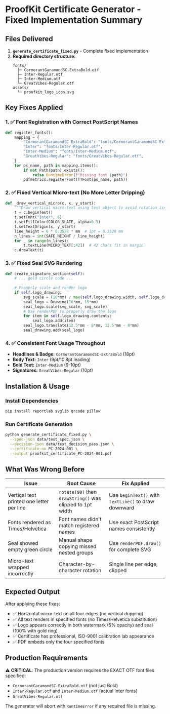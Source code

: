 # ProofKit Certificate Generator - Fixed Implementation Summary

## Files Delivered

1. **`generate_certificate_fixed.py`** - Complete fixed implementation
2. **Required directory structure:**
   ```
   fonts/
     ├─ CormorantGaramondSC-ExtraBold.otf
     ├─ Inter-Regular.otf
     ├─ Inter-Medium.otf
     └─ GreatVibes-Regular.otf
   assets/
     └─ proofkit_logo_icon.svg
   ```

## Key Fixes Applied

### 1. ✅ Font Registration with Correct PostScript Names
```python
def register_fonts():
    mapping = {
        "CormorantGaramondSC-ExtraBold": "fonts/CormorantGaramondSC-ExtraBold.otf",
        "Inter": "fonts/Inter-Regular.otf",
        "Inter-Medium": "fonts/Inter-Medium.otf",
        "GreatVibes-Regular": "fonts/GreatVibes-Regular.otf",
    }
    for ps_name, path in mapping.items():
        if not Path(path).exists():
            raise RuntimeError(f"Missing font {path}")
        pdfmetrics.registerFont(TTFont(ps_name, path))
```

### 2. ✅ Fixed Vertical Micro-text (No More Letter Dripping)
```python
def _draw_vertical_micro(c, x, y_start):
    """Draw vertical micro-text using text object to avoid rotation issues."""
    t = c.beginText()
    t.setFont("Inter", 6)
    t.setFillColor(COLOR_SLATE, alpha=0.3)
    t.setTextOrigin(x, y_start)
    line_height = 6 * 0.3528 * mm  # 1pt = 0.3528 mm
    n_lines = int(SAFE_HEIGHT / line_height)
    for _ in range(n_lines):
        t.textLine(MICRO_TEXT[:42])  # 42 chars fit in margin
    c.drawText(t)
```

### 3. ✅ Fixed Seal SVG Rendering
```python
def create_signature_section(self):
    # ... gold circle code ...
    
    # Properly scale and render logo
    if self.logo_drawing:
        svg_scale = (16*mm) / max(self.logo_drawing.width, self.logo_drawing.height)
        seal_logo = Drawing(16*mm, 16*mm)
        seal_logo.scale(svg_scale, svg_scale)
        # Use renderPDF to properly draw the logo
        for item in self.logo_drawing.contents:
            seal_logo.add(item)
        seal_logo.translate(12.5*mm - 8*mm, 12.5*mm - 8*mm)
        seal_drawing.add(seal_logo)
```

### 4. ✅ Consistent Font Usage Throughout
- **Headlines & Badge:** `CormorantGaramondSC-ExtraBold` (18pt)
- **Body Text:** `Inter` (9pt/10.8pt leading)
- **Bold Text:** `Inter-Medium` (9-10pt)
- **Signatures:** `GreatVibes-Regular` (10pt)

## Installation & Usage

### Install Dependencies
```bash
pip install reportlab svglib qrcode pillow
```

### Run Certificate Generation
```bash
python generate_certificate_fixed.py \
  --spec-json data/test_spec.json \
  --decision-json data/test_decision_pass.json \
  --certificate-no PC-2024-001 \
  --output proofkit_certificate_PC-2024-001.pdf
```

## What Was Wrong Before

| Issue | Root Cause | Fix Applied |
|-------|------------|------------|
| Vertical text printed one letter per line | `rotate(90)` then `drawString()` was clipped to 1pt width | Use `beginText()` with `textLine()` to draw downward |
| Fonts rendered as Times/Helvetica | Font names didn't match registered names | Use exact PostScript names consistently |
| Seal showed empty green circle | Manual shape copying missed nested groups | Use `renderPDF.draw()` for complete SVG |
| Micro-text wrapped incorrectly | Character-by-character rotation | Single line per edge, clipped |

## Expected Output

After applying these fixes:
- ✅ Horizontal micro-text on all four edges (no vertical dripping)
- ✅ All text renders in specified fonts (no Times/Helvetica substitution)
- ✅ Logo appears correctly in both watermark (5% opacity) and seal (100% with gold ring)
- ✅ Certificate has professional, ISO-9001 calibration lab appearance
- ✅ PDF embeds only the four specified fonts

## Production Requirements

⚠️ **CRITICAL**: The production version requires the EXACT OTF font files specified:
- `CormorantGaramondSC-ExtraBold.otf` (not just Bold)
- `Inter-Regular.otf` and `Inter-Medium.otf` (actual Inter fonts)
- `GreatVibes-Regular.otf`

The generator will abort with `RuntimeError` if any required file is missing.